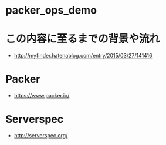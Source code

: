 packer_ops_demo
==========

# この内容に至るまでの背景や流れ
- http://myfinder.hatenablog.com/entry/2015/03/27/141416

# Packer
- https://www.packer.io/

# Serverspec
- http://serverspec.org/
